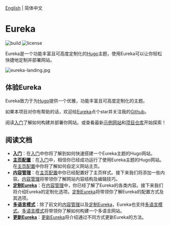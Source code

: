 [English](https://github.com/wangchucheng/hugo-eureka/blob/master/README.md) | 简体中文

# Eureka

![build](https://github.com/wangchucheng/hugo-eureka/workflows/build/badge.svg)
![license](https://img.shields.io/github/license/wangchucheng/hugo-eureka)

Eureka是一个功能丰富且可高度定制化的[Hugo](https://gohugo.io/)主题，使用Eureka可以让你轻松快捷地定制并部署网站。

![eureka-landing.jpg](https://i.loli.net/2020/11/07/B6GZn1V2AS8XYIT.jpg)

## 体验Eureka

Eureka致力于为[Hugo](https://gohugo.io/)提供一个优雅，功能丰富且可高度定制化的主题。

如果本项目对你有帮助的话，欢迎给[Eureka](https://github.com/wangchucheng/hugo-eureka/)点个star并关注我的[Github](https://github.com/wangchucheng/)。

阅读[入门](https://www.wangchucheng.com/zh/docs/eureka/getting-started/)了解如何构建并部署你网站。或查看最新[示例网站](https://themes.gohugo.io/theme/hugo-eureka/)和[项目仓库](https://github.com/wangchucheng/hugo-eureka/)开始探索！

## 阅读文档

- **[入门](https://www.wangchucheng.com/zh/docs/eureka/getting-started/)**：在[入门](https://www.wangchucheng.com/zh/docs/eureka/getting-started/)中你将了解到如何快速搭建一个Eureka主题的Hugo网站。
- **[主页配置](https://www.wangchucheng.com/zh/docs/eureka/homepage-configuration)**：在[入门](https://www.wangchucheng.com/zh/docs/eureka/getting-started)中，相信你已经成功运行了使用Eureka主题的Hugo网站。在[主页配置](https://www.wangchucheng.com/zh/docs/eureka/homepage-configuration)中你将了解如何自定义网站主页。
- **[内容管理](https://www.wangchucheng.com/zh/docs/eureka/content-management)**：在[主页配置](https://www.wangchucheng.com/zh/docs/eureka/homepage-configuration)中你已经配置好了主页样式。接下来我们将添加一些内容。[内容管理](https://www.wangchucheng.com/zh/docs/eureka/content-management)将带领你了解网站内容结构及编辑技巧。
- **[定制Eureka](https://www.wangchucheng.com/zh/docs/eureka/customization/)**：在[内容管理](https://www.wangchucheng.com/zh/docs/eureka/content-management/)中，你已经了解了Eureka的各类内容。接下来我们将介绍Eureka的定制化选项。[定制Eureka](https://www.wangchucheng.com/zh/docs/eureka/customization/)将带领你了解Eureka的配置方式及其选项。
- **[多语言模式](https://www.wangchucheng.com/zh/docs/eureka/multilingual-mode/)**：除了前文的[内容管理](https://www.wangchucheng.com/zh/docs/eureka/content-management/)以及[定制Eureka](https://www.wangchucheng.com/zh/docs/eureka/customization/)，Eureka也支持[多语言模式](https://www.wangchucheng.com/zh/docs/eureka/multilingual-mode/)。[多语言模式](https://www.wangchucheng.com/zh/docs/eureka/multilingual-mode/)将带领你了解如何构建一个多语言网站。
- **[更新Eureka](https://www.wangchucheng.com/zh/docs/eureka/update/)**：[更新Eureka](https://www.wangchucheng.com/zh/docs/eureka/update/)将介绍通过不同方式更新Eureka的方法。